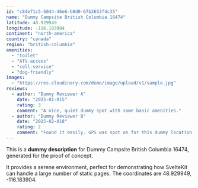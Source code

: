 ```yaml
---
id: "c84e71c5-5044-46e6-b0d0-67b3653f4c35"
name: "Dummy Campsite British Columbia 16474"
latitude: 48.929949
longitude: -116.183904
continent: "north-america"
country: "canada"
region: "british-columbia"
amenities:
  - "toilet"
  - "ATV-access"
  - "cell-service"
  - "dog-friendly"
images:
  - "https://res.cloudinary.com/demo/image/upload/v1/sample.jpg"
reviews:
  - author: "Dummy Reviewer A"
    date: "2025-01-015"
    rating: 3
    comment: "A nice, quiet dummy spot with some basic amenities."
  - author: "Dummy Reviewer B"
    date: "2025-02-018"
    rating: 2
    comment: "Found it easily. GPS was spot on for this dummy location."
---
```


This is a **dummy description** for Dummy Campsite British Columbia 16474, generated for the proof of concept.

It provides a serene environment, perfect for demonstrating how SvelteKit can handle a large number of static pages. The coordinates are 48.929949, -116.183904.
